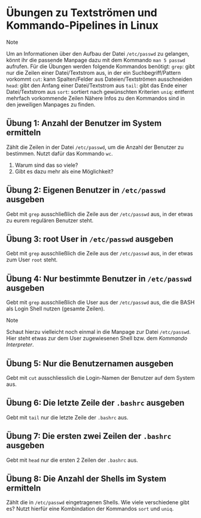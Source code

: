 # Übungen zu Textströmen und Kommando-Pipelines in Linux

> [!NOTE]
> Um an Informationen über den Aufbau der Datei `/etc/passwd` zu gelangen, könnt ihr die passende Manpage dazu mit dem Kommando `man 5 passwd` aufrufen.
> Für die Übungen werden folgende Kommandos benötigt: 
> `grep`: gibt nur die Zeilen einer Datei/Textstrom aus, in der ein Suchbegriff/Pattern vorkommt
> `cut`: kann Spalten/Felder aus Dateien/Textströmen ausschneiden
> `head`: gibt den Anfang einer Datei/Textstrom aus
> `tail`: gibt das Ende einer Datei/Textstrom aus
> `sort`: sortiert nach gewünschten Kriterien
> `uniq`: entfernt mehrfach vorkommende Zeilen
> Nähere Infos zu den Kommandos sind in den jeweiligen Manpages zu finden.

## Übung 1: Anzahl der Benutzer im System ermitteln
Zählt die Zeilen in der Datei `/etc/passwd`, um die Anzahl der Benutzer zu bestimmen. Nutzt dafür das Kommando `wc`.

1. Warum sind das so viele?
2. Gibt es dazu mehr als eine Möglichkeit?

## Übung 2: Eigenen Benutzer in `/etc/passwd` ausgeben
Gebt mit `grep` ausschließlich die Zeile aus der `/etc/passwd` aus, in der etwas zu eurem regulären Benutzer steht.

## Übung 3: root User in `/etc/passwd` ausgeben
Gebt mit `grep` ausschließlich die Zeile aus der `/etc/passwd` aus, in der etwas zum User `root` steht.

## Übung 4: Nur bestimmte Benutzer in `/etc/passwd` ausgeben
Gebt mit `grep` ausschließlich die User aus der `/etc/passwd` aus, die die BASH als Login Shell nutzen (gesamte Zeilen). 

> [!NOTE] 
> Schaut hierzu vielleicht noch einmal in die Manpage zur Datei `/etc/passwd`. Hier steht etwas zur dem User zugewiesenen Shell bzw. dem *Kommando Interpreter*.

## Übung 5: Nur die Benutzernamen ausgeben
Gebt mit `cut` ausschliesslich die Login-Namen der Benutzer auf dem System aus.

## Übung 6: Die letzte Zeile der `.bashrc` ausgeben
Gebt mit `tail` nur die  letzte Zeile der `.bashrc` aus.

## Übung 7: Die ersten zwei Zeilen der `.bashrc` ausgeben
Gebt mit `head` nur die ersten 2 Zeilen der `.bashrc` aus.

## Übung 8: Die Anzahl der Shells im System ermitteln
Zählt die in `/etc/passwd` eingetragenen Shells. Wie viele verschiedene gibt es? Nutzt hierfür eine Kombindation der Kommandos `sort` und `uniq`.

